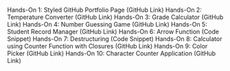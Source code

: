 Hands-On 1: Styled GitHub Portfolio Page (GitHub Link)
Hands-On 2: Temperature Converter (GitHub Link)
Hands-On 3: Grade Calculator (GitHub Link)
Hands-On 4: Number Guessing Game (GitHub Link)
Hands-On 5: Student Record Manager (GitHub Link)
Hands-On 6: Arrow Function (Code Snippet)
Hands-On 7: Destructuring (Code Snippet)
Hands-On 8: Calculator using Counter Function with Closures (GitHub Link)
Hands-On 9: Color Picker (GitHub Link)
Hands-On 10: Character Counter Application (GitHub Link)